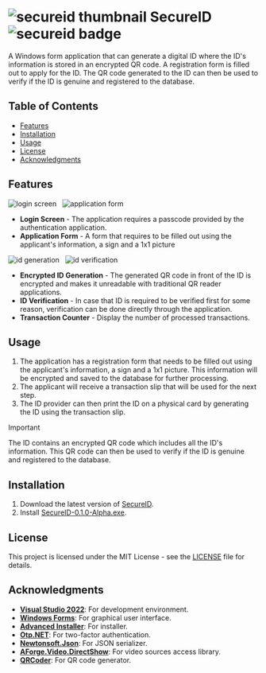 # ![secureid thumbnail][secureid-thumbnail] SecureID ![secureid badge][secureid-badge]
A Windows form application that can generate a digital ID where the ID's information is stored in an encrypted QR code. A registration form is filled out to apply for the ID. The QR code generated to the ID can then be used to verify if the ID is genuine and registered to the database.

## Table of Contents
- [Features](#features)
- [Installation](#installation)
- [Usage](#usage)
- [License](#license)
- [Acknowledgments](#acknowledgments)

## Features
![login screen][login-screen] &nbsp;
![application form][application-form]
- **Login Screen** - The application requires a passcode provided by the authentication application.
- **Application Form** - A form that requires to be filled out using the applicant's information, a sign and a 1x1 picture

![id generation][id-generation] &nbsp;
![id verification][id-verification]
- **Encrypted ID Generation** - The generated QR code in front of the ID is encrypted and makes it unreadable with traditional QR reader applications.
- **ID Verification** - In case that ID is required to be verified first for some reason, verification can be done directly through the application.
- **Transaction Counter** - Display the number of processed transactions.

## Usage
1. The application has a registration form that needs to be filled out using the applicant's information, a sign and a 1x1 picture. This information will be encrypted and saved to the database for further processing.
2. The applicant will receive a transaction slip that will be used for the next step.
3. The ID provider can then print the ID on a physical card by generating the ID using the transaction slip.

> [!IMPORTANT]
> The ID contains an encrypted QR code which includes all the ID's information. This QR code can then be used to verify if the ID is genuine and registered to the database.

## Installation
1. Download the latest version of [SecureID][release-page].
2. Install [SecureID-0.1.0-Alpha.exe][latest-release].

## License
This project is licensed under the MIT License - see the [LICENSE](LICENSE) file for details.

## Acknowledgments
- **[Visual Studio 2022][visual-studio-2022]**: For development environment.
- **[Windows Forms][windows-forms]**: For graphical user interface.
- **[Advanced Installer][advanced-installer]**: For installer.
- **[Otp.NET][otp-net]**: For two-factor authentication.
- **[Newtonsoft.Json][newtonsoft-json]**: For JSON serializer.
- **[AForge.Video.DirectShow][aforge-video-directshow]**: For video sources access library.
- **[QRCoder][qrcoder]**: For QR code generator.

<!-- Reference -->
[secureid-thumbnail]: https://github.com/AHG-BSCS/PIYU_SecureID/assets/130748576/730d3ac8-3227-4f49-83d9-5813e746b531
[secureid-badge]: https://img.shields.io/badge/Windows-Digital_ID_Management_System-1D923D

[login-screen]: https://github.com/AHG-BSCS/PIYU_SecureID/assets/130748576/5e2d3933-a4a1-4041-90f7-5cf0304c348d
[application-form]: https://github.com/AHG-BSCS/PIYU_SecureID/assets/130748576/5af4ed17-e198-4a50-af13-d1a96079aec2
[id-generation]: https://github.com/AHG-BSCS/PIYU_SecureID/assets/130748576/0286c9fc-b8f7-4332-8886-76c89bd731c7
[id-verification]: https://github.com/AHG-BSCS/PIYU_SecureID/assets/130748576/67beb747-7b36-4eb3-87f0-aa80f43eea95

[release-page]: https://github.com/AHG-BSCS/PIYU_SecureID/releases
[latest-release]: https://github.com/AHG-BSCS/PIYU_SecureID/releases/download/v0.1.0-Alpha/PIYU_SecureID-0.1.0-Alpha.exe
[visual-studio-2022]: https://learn.microsoft.com/en-us/visualstudio/ide/?view=vs-2022
[windows-forms]: https://learn.microsoft.com/en-us/dotnet/desktop/winforms/?view=netdesktop-8.0
[advanced-installer]: https://www.advancedinstaller.com/user-guide/using.html
[otp-net]: https://github.com/kspearrin/Otp.NET
[newtonsoft-json]: https://www.newtonsoft.com/json/help/html/Introduction.htm
[aforge-video-directshow]: https://www.aforgenet.com/framework/
[qrcoder]: https://github.com/codebude/QRCoder/wiki
